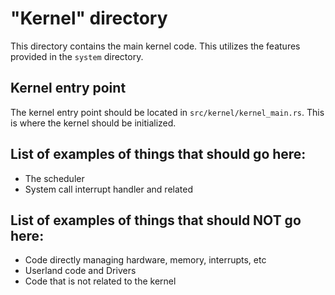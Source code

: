 # "Kernel" directory
This directory contains the main kernel code. This utilizes the features provided in the `system` directory.

## Kernel entry point
The kernel entry point should be located in `src/kernel/kernel_main.rs`. This is where the kernel should be initialized.

## List of examples of things that should go here:
- The scheduler
- System call interrupt handler and related

## List of examples of things that should NOT go here:
- Code directly managing hardware, memory, interrupts, etc
- Userland code and Drivers
- Code that is not related to the kernel